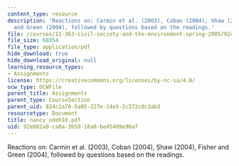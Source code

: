 ```yaml
---
content_type: resource
description: 'Reactions on: Carmin et al. (2003), Coban (2004), Shaw (2004), Fisher
  and Green (2004), followed by questions based on the readings.'
file: /courses/11-363-civil-society-and-the-environment-spring-2005/92e882a9ca8a3b5918a0be45409e96af_nancy_odeh10.pdf
file_size: 68354
file_type: application/pdf
hide_download: true
hide_download_original: null
learning_resource_types:
- Assignments
license: https://creativecommons.org/licenses/by-nc-sa/4.0/
ocw_type: OCWFile
parent_title: Assignments
parent_type: CourseSection
parent_uid: 824c2a70-5a05-227e-14e5-2c372c0c3ab3
resourcetype: Document
title: nancy_odeh10.pdf
uid: 92e882a9-ca8a-3b59-18a0-be45409e96af
---
```

Reactions on: Carmin et al. (2003), Coban (2004), Shaw (2004), Fisher and Green (2004), followed by questions based on the readings.